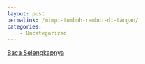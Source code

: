 ```yaml
---
layout: post
permalink: /mimpi-tumbuh-rambut-di-tangan/
categories:
    - Uncategorized
---
```


[Baca Selengkapnya](/05)